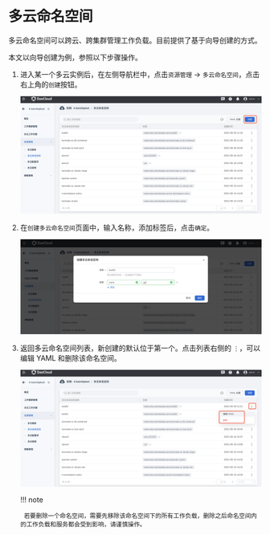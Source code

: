 # 多云命名空间

多云命名空间可以跨云、跨集群管理工作负载。目前提供了基于向导创建的方式。

本文以向导创建为例，参照以下步骤操作。

1. 进入某一个多云实例后，在左侧导航栏中，点击`资源管理` -> `多云命名空间`，点击右上角的`创建`按钮。

    ![image](../images/ns01.png)

2. 在`创建多云命名空间`页面中，输入名称，添加标签后，点击`确定`。

    ![image](../images/ns02.png)

3. 返回多云命名空间列表，新创建的默认位于第一个。点击列表右侧的 `⋮`，可以编辑 YAML 和删除该命名空间。

    ![image](../images/ns03.png)

    !!! note

        若要删除一个命名空间，需要先移除该命名空间下的所有工作负载，删除之后命名空间内的工作负载和服务都会受到影响，请谨慎操作。
